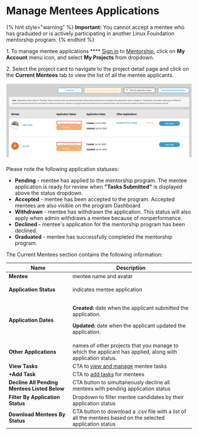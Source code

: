 # Manage Mentees Applications

{% hint style="warning" %}
**Important:** You cannot accept a mentee who has graduated or is actively participating in another Linux Foundation mentorship program.
{% endhint %}

1\. To manage mentee applications **** [Sign in](../../sso/sign-in/) to [Mentorship](https://mentorship.lfx.linuxfoundation.org), click on **My Account** menu icon, and select **My Projects** from dropdown.

2\. Select the project card to navigate to the project detail page and click on the **Current Mentees** tab to view the list of all the mentee applicants.&#x20;

![](<../../.gitbook/assets/Tasks Submitted.png>)

Please note the following application statuses:&#x20;

* **Pending** - mentee has applied to the mentorship program. The mentee application is ready for review when **"Tasks Submitted"** is displayed above the status dropdown.&#x20;
* **Accepted** - mentee has been accepted to the program. Accepted mentees are also visible  on the program Dashboard
* **Withdrawn** - mentee has withdrawn the application. This status will also apply when admin withdraws a mentee because of nonperformance.&#x20;
* **Declined -** mentee's application for the mentorship program has been declined.
* **Graduated** - mentee has successfully completed the mentorship program.&#x20;

The Current Mentees section contains the following information:

| Name                                         | Description                                                                                                                                                           |
| -------------------------------------------- | --------------------------------------------------------------------------------------------------------------------------------------------------------------------- |
| **Mentee**                                   | mentee name and avatar                                                                                                                                                |
| **Application Status**                       | <p>indicates mentee application </p><p><strong></strong></p>                                                                                                          |
| **Application Dates**                        | <p><strong>Created:</strong>  date when the applicant submitted the application.</p><p><strong>Updated:</strong> date when the applicant updated the application.</p> |
| **Other Applications**                       | names of other projects that you manage to which the applicant has applied, along with application status.                                                            |
| **View Tasks**                               | CTA to [view and manage](manage-mentee-tasks.md) mentee tasks                                                                                                         |
| **+Add Task**                                | CTA to [add tasks](manage-mentee-tasks.md#add-task) for mentees                                                                                                       |
| **Decline All Pending Mentees Listed Below** | CTA button to simultaneously decline all mentees with pending application status                                                                                      |
| **Filter By Application Status**             | Dropdown to filter mentee candidates by their application status                                                                                                      |
| **Download Mentees By Status**               | CTA button to download a .csv file with a list of all the mentees based on the selected application status                                                            |
